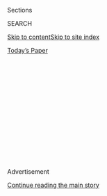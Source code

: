 <div id="app">

<div>

<div>

<div>

<div class="NYTAppHideMasthead css-1q2w90k e1suatyy0">

<div class="section css-ui9rw0 e1suatyy2">

<div class="css-eph4ug er09x8g0">

<div class="css-6n7j50">

</div>

<span class="css-1dv1kvn">Sections</span>

<div class="css-10488qs">

<span class="css-1dv1kvn">SEARCH</span>

</div>

[Skip to content](#site-content)[Skip to site
index](#site-index)

</div>

<div class="css-10698na e1huz5gh0">

</div>

</div>

<div id="masthead-bar-one" class="section hasLinks css-15hmgas e1csuq9d3">

<div class="css-uqyvli e1csuq9d0">

</div>

<div class="css-1uqjmks e1csuq9d1">

</div>

<div class="css-9e9ivx">

[](https://myaccount.nytimes3xbfgragh.onion/auth/login?response_type=cookie&client_id=vi)

</div>

<div class="css-1bvtpon e1csuq9d2">

[Today’s
Paper](https://www.nytimes3xbfgragh.onion/section/todayspaper)

</div>

</div>

</div>

</div>

<div data-aria-hidden="false">

<div id="site-content" data-role="main">

<div>

<div class="css-1aor85t" style="opacity:0.000000001;z-index:-1;visibility:hidden">

<div class="css-1hqnpie">

<div class="css-epjblv">

<span class="css-100wwgy">How New York’s Jewish Museum Anticipated the
Avant-Garde</span>

</div>

<div class="css-k008qs">

<div class="css-o5pzib">

<span class="css-18z7m18"></span>

<div>

</div>

</div>

<span class="css-1n6z4y">https://nyti.ms/3hxyshN</span>

<div class="css-1705lsu">

<div class="css-4xjgmj">

<div class="css-4skfbu" data-role="toolbar" data-aria-label="Social Media Share buttons, Save button, and Comments Panel with current comment count" data-testid="share-tools">

  - 
  - 
  - 
  - 
    
    <div class="css-6n7j50">
    
    </div>

  - 
  - 

</div>

</div>

</div>

</div>

</div>

</div>

<div id="NYT_TOP_BANNER_REGION" class="css-13pd83m">

</div>

<div id="top-wrapper" class="css-1sy8kpn">

<div id="top-slug" class="css-l9onyx">

Advertisement

</div>

[Continue reading the main
story](#after-top)

<div class="ad top-wrapper" style="text-align:center;height:100%;display:block;min-height:250px">

<div id="top" class="place-ad" data-position="top" data-size-key="top">

</div>

</div>

<div id="after-top">

</div>

</div>

<div>

<div id="sponsor-wrapper" class="css-1hyfx7x">

<div id="sponsor-slug" class="css-19vbshk">

Supported by

</div>

[Continue reading the main
story](#after-sponsor)

<div id="sponsor" class="ad sponsor-wrapper" style="text-align:center;height:100%;display:block">

</div>

<div id="after-sponsor">

</div>

</div>

<div class="css-186x18t">

True Believers

</div>

<div class="css-1vkm6nb ehdk2mb0">

# How New York’s Jewish Museum Anticipated the Avant-Garde

</div>

A string of adventurous curators made a quasi-religious institution a
leading arbiter of mid-20th-century American art.

<div class="css-79elbk" data-testid="photoviewer-wrapper">

<div class="css-z3e15g" data-testid="photoviewer-wrapper-hidden">

</div>

<div class="css-1a48zt4 ehw59r15" data-testid="photoviewer-children">

![<span class="css-1l9o2ey e13ogyst0" data-aria-hidden="true">Catalogs
for a few landmark Jewish Museum shows, clockwise from top left: 1966’s
“Primary Structures: Younger American and British Sculptors”; a Frank
Stella painting in the 1963 show “Toward a New Abstraction”; a work by
Nicolas Schöffer in 1965’s “2 Kinetic Sculptors: Nicolas Schöffer and
Jean Tinguely”; the cover image to Jasper Johns’s 1964 retrospective; a
work by Yves Klein in his 1967 retrospective; 1957’s “Artists of the New
York School: Second
Generation.”</span><span class="css-1nlbvxy e1z0qqy90" itemprop="copyrightHolder"><span class="css-1ly73wi e1tej78p0">Credit...</span><span><span>Weichia
Huang/The Jewish
Museum</span></span></span>](https://static01.graylady3jvrrxbe.onion/images/2020/07/13/t-magazine/art/Jewish-museum-slide-EGXT/Jewish-museum-slide-EGXT-articleLarge.jpg?quality=75&auto=webp&disable=upscale)

</div>

</div>

<div class="css-18e8msd">

<div class="css-vp77d3 epjyd6m0">

<div class="css-1baulvz">

By <span class="css-1baulvz last-byline" itemprop="name">Arthur
Lubow</span>

</div>

</div>

  - 
    
    <div class="css-nv7ky2 e16638kd2">
    
    Published July 23, 2020Updated July 28,
    2020
    
    </div>

  - 
    
    <div class="css-4xjgmj">
    
    <div class="css-pvvomx" data-role="toolbar" data-aria-label="Social Media Share buttons, Save button, and Comments Panel with current comment count" data-testid="share-tools">
    
      - 
      - 
      - 
      - 
        
        <div class="css-6n7j50">
        
        </div>
    
      - 
      - 
    
    </div>
    
    </div>

</div>

</div>

<div class="section meteredContent css-1r7ky0e" name="articleBody" itemprop="articleBody">

<div class="css-1fanzo5 StoryBodyCompanionColumn">

<div class="css-53u6y8">

IN AMERICA IN the 1960s, the museum that showcased the latest and best
contemporary art was located, predictably enough, in New York, but it
wasn’t the
[Guggenheim](https://www.nytimes3xbfgragh.onion/2015/09/08/t-magazine/adrian-villar-rojas-guggenheim-marian-goodman.html),
the
[Whitney](https://www.nytimes3xbfgragh.onion/topic/organization/whitney-museum-of-american-art)
or the [Museum of Modern
Art](https://www.nytimes3xbfgragh.onion/topic/organization/museum-of-modern-art).
Instead, the epicenter of the shock of the new was the modestly endowed
upstart that art-world insiders affectionately called “the Jewish.”

Housed on upper Fifth Avenue in a Renaissance Revival mansion with a
Modernist annex, [the Jewish Museum](https://thejewishmuseum.org/) is
where the dealer [Leo
Castelli](https://www.nytimes3xbfgragh.onion/1999/08/23/arts/leo-castelli-influential-art-dealer-dies-at-91.html)
discovered the work of [Jasper
Johns](https://www.nytimes3xbfgragh.onion/2019/02/18/t-magazine/jasper-johns.html),
where the 37-year-old [Robert
Rauschenberg](https://www.nytimes3xbfgragh.onion/2015/06/03/t-magazine/robert-rauschenberg-endless-combinations.html)
had his initial retrospective and where the 1966 exhibition “Primary
Structures” caught and popularized the cresting wave of Minimalist
sculpture. It was at the Jewish that New York museum audiences were
introduced to such diverse artists as [Mark di
Suvero](https://www.nytimes3xbfgragh.onion/slideshow/2016/10/27/t-magazine/the-work-and-communities-of-mark-di-suvero.html),
[Richard
Tuttle](https://tmagazine.blogs.nytimes3xbfgragh.onion/2014/02/06/artists-on-artists-richard-tuttle-on-frederic-remington-purveyor-of-wild-west-nostalgia/),
[Joan
Mitchell](https://www.nytimes3xbfgragh.onion/1992/10/31/arts/joan-mitchell-abstract-artist-is-dead-at-66.html),
[Tony
Smith](https://www.nytimes3xbfgragh.onion/1980/12/27/archives/tony-smith-68-sculptor-of-minimalist-structures-represented.html),
[Robert
Irwin](https://www.nytimes3xbfgragh.onion/2020/02/13/arts/design/robert-irwin-pace-gallery.html),
[Grace
Hartigan](https://www.nytimes3xbfgragh.onion/2008/11/18/arts/design/18hartigan.html),
[Larry
Rivers](https://www.nytimes3xbfgragh.onion/2002/08/16/arts/larry-rivers-artist-with-an-edge-dies-at-78.html),
[Donald
Judd](https://www.nytimes3xbfgragh.onion/2015/04/20/t-magazine/sunrise-tour-donald-judd-chinati-marfa.html),
[Robert
Morris](https://www.nytimes3xbfgragh.onion/2018/11/29/obituaries/robert-morris-dead.html),
[Carl
Andre](https://www.nytimes3xbfgragh.onion/2014/05/05/arts/design/carl-andre-emerges-to-guide-installation-at-diabeacon.html),
[Dan
Flavin](https://www.nytimes3xbfgragh.onion/1996/12/04/arts/dan-flavin-63-sculptor-of-fluorescent-light-dies.html)
and [George
Segal](https://www.nytimes3xbfgragh.onion/2000/06/10/arts/george-segal-pop-sculptor-dies-at-75-molded-plaster-people-of-a-ghostly-angst.html).
And it was there, too, that [Helen
Frankenthaler](https://www.nytimes3xbfgragh.onion/2011/12/28/arts/helen-frankenthaler-abstract-painter-dies-at-83.html),
[Kenneth
Noland](https://www.nytimes3xbfgragh.onion/2010/01/06/arts/06noland.html)
and [Ad
Reinhardt](https://www.nytimes3xbfgragh.onion/topic/person/ad-reinhardt)
received their first solo museum shows. “It was the most radical place
in New York City, the only place you could see seriously installed
contemporary art,” says the artist [Mel
Bochner](https://www.nytimes3xbfgragh.onion/2019/11/26/t-magazine/mel-bochner.html).
“These shows were groundbreaking and established the possibility of a
future. Important things were being discussed at the [Jewish
Museum](https://www.nytimes3xbfgragh.onion/topic/organization/jewish-museum-nyc)
that weren’t being said
elsewhere.”

</div>

</div>

<div id="t-true-believers-art-promo" class="section interactive-content interactive-size-scoop css-bvtwvj" data-id="100000007224768">

<div class="css-17ih8de interactive-body" data-sourceid="100000007224768">

[![](https://static01.graylady3jvrrxbe.onion/newsgraphics/2020/06/29/tmag-art-embeds-new/assets/images/art_issue_gif_special_editon.gif)](https://www.nytimes3xbfgragh.onion/issue/t-magazine/2020/07/02/true-believers-art-issue)

</div>

</div>

<div>

</div>

<div class="css-1fanzo5 StoryBodyCompanionColumn">

<div class="css-53u6y8">

To understand how a museum controlled by the tradition-bound Jewish
Theological Seminary came to spearhead the artistic avant-garde, it is
necessary to appreciate the social status of Jewish Americans in the
postwar years, the minor position of contemporary art at that time and
the role played by a few inspired, ambitious curators. In 1947, the
Jewish Museum expanded out of the seminary’s library annex, which
contained a collection of historic Judaica, and moved into the mansion
given to it by Frieda Schiff Warburg, who was the wife and daughter of
renowned financiers. At the time, the few Jews welcomed as trustees at
elite cultural institutions like the [Metropolitan Museum of
Art](https://www.nytimes3xbfgragh.onion/topic/organization/metropolitan-museum-of-art)
in New York and the [Art Institute of
Chicago](https://www.nytimes3xbfgragh.onion/topic/organization/art-institute-of-chicago)
came from wealthy, established German Jewish (as opposed to Eastern
European Jewish) families — and like the board members, the art that
those museums collected needed to have passed the test of time. Even the
avowedly “modern” museums in New York hesitated to display the
achievements of young American artists.

</div>

</div>

<div class="css-79elbk" data-testid="photoviewer-wrapper">

<div class="css-z3e15g" data-testid="photoviewer-wrapper-hidden">

</div>

<div class="css-1a48zt4 ehw59r15" data-testid="photoviewer-children">

![<span class="css-1l9o2ey e13ogyst0" data-aria-hidden="true">An ad for
Robert Rauschenberg’s 1963
retrospective.</span><span class="css-1nlbvxy e1z0qqy90" itemprop="copyrightHolder"><span class="css-1ly73wi e1tej78p0">Credit...</span><span>Robert
Rauschenberg, poster for “Robert Rauschenberg,” the Jewish Museum, 1963.
From an edition of 3,000 posters, published by the Jewish Museum,
printed by Daniel Murphy & Co. © Robert Rauschenberg
Foundation</span></span>](https://static01.graylady3jvrrxbe.onion/images/2020/07/13/t-magazine/art/Jewish-museum-slide-QJN8/Jewish-museum-slide-QJN8-articleLarge.jpg?quality=75&auto=webp&disable=upscale)

</div>

</div>

<div class="css-1fanzo5 StoryBodyCompanionColumn">

<div class="css-53u6y8">

Many of the collectors who flocked to the less snobbish and more
affordable precincts of contemporary art were Jewish — among them,
[Robert](https://www.nytimes3xbfgragh.onion/1986/01/03/obituaries/robert-scull-prominent-collector-of-pop-art.html)
and [Ethel
Scull](https://www.nytimes3xbfgragh.onion/2001/09/01/arts/ethel-scull-a-patron-of-pop-and-minimal-art-dies-at-79.html),
who ran a New York taxi business and had a preternatural eye for the
contemporary, and
[Frederick](https://www.nytimes3xbfgragh.onion/1994/09/13/obituaries/frederick-weisman-82-leader-in-the-business-and-art-worlds.html)
and [Marcia
Weisman](https://www.nytimes3xbfgragh.onion/1991/10/22/arts/marcia-weisman-collector-73-supporter-of-major-art-museums.html),
who lived in Los Angeles and had made a fortune in real estate. Another
enthusiast was [Vera
List](https://www.nytimes3xbfgragh.onion/2002/10/13/nyregion/vera-g-list-94-is-dead-philanthropist-and-collector.html),
the wife of [Albert
List](https://www.nytimes3xbfgragh.onion/1987/09/12/obituaries/albert-a-list-86-industrialist-who-supported-many-causes.html),
a self-made millionaire industrialist of Romanian Jewish heritage who
was on the board of the Jewish Theological Seminary. When Vera proposed
donating a sculpture, “The Procession,” by [Elbert
Weinberg](http://www.elbertweinberg.com/index.html), to the Jewish
Museum in 1957, the trustees hesitated. “The Procession” was a
figurative piece that represented men carrying a Torah and a menorah,
rendered in Modernist angles. Some board members questioned whether the
acquisition was permissible, considering the Second Commandment
prohibition of graven images. Eventually, loath to rebuff the generosity
of a significant benefactor, the board approved the donation.

In 1962, Vera List became the chair of the Jewish Museum’s newly
constituted board of governors, which declared its allegiance to “the
work of younger or otherwise unacknowledged” artists. The senior staff
resigned in protest, but the shift was less abrupt than it might seem,
because Stephen Kayser, the exiting de facto director, had also
championed contemporary art as a way of attracting visitors. For a
10th-anniversary show in 1957, with advice from the distinguished art
historian [Meyer
Schapiro](https://www.nytimes3xbfgragh.onion/1996/03/04/us/meyer-schapiro-91-is-dead-his-work-wove-art-and-life.html),
Kayser mounted the far-reaching and farsighted “Artists of the New York
School: Second Generation,” at which Castelli first laid eyes on Johns’s
1955 painting “Green Target.” Intrigued, Castelli visited Johns’s
studio, reacted with messianic fervor to what he was shown and in early
1958, presented the show that launched Johns’s fame and changed the
course of postwar American art. By sparking the interest and sculpture
donation of List, “Artists of the New York School” also altered the
trajectory of the Jewish Museum — and placed it on a path on which it
would help predict and shape the movement of contemporary art for years
to come.

</div>

</div>

<div>

</div>

<div class="css-1fanzo5 StoryBodyCompanionColumn">

<div class="css-53u6y8">

KAYSER’S DEPARTURE amounted to a change of emphasis and style. A
specialist in Jewish art, he had emigrated from Germany in 1938.
“Stephen Kayser was an old-fashioned gentleman,” recalls Tom
Freudenheim, who was a curator at the museum in the early ’60s. “He
still had his heavy accent. He was of that generation of people who had
a formality about them.” His successor, [Alan R.
Solomon](https://www.nytimes3xbfgragh.onion/1970/03/01/archives/alan-r-solomon-19201970.html),
was a Harvard-trained academic and curator who had founded the art
gallery at Cornell University. “Alan Solomon was a quite sophisticated
art historian who, as they say in the art world, happened to be Jewish,”
Freudenheim continued. “He had very, very high standards, and he would
absolutely not yield on them.” As Vera List put it in an oral history at
the [Smithsonian Archives of American Art](https://www.aaa.si.edu/),
Kayser’s shows were “like a whisper,” and when Solomon came in, “he had
much more space, and he wasn’t whispering; he was bellowing.”

</div>

</div>

<div class="css-1fanzo5 StoryBodyCompanionColumn">

<div class="css-53u6y8">

Solomon served as director for only two years, from July 1962 to July
1964. Despite the brevity of his career, **** he set the museum on its
course. For his debut exhibition, in March 1963, he presented a
Rauschenberg retrospective of paintings, transfer drawings and the
three-dimensional “combines” that melded elements of both painting and
sculpture. He followed with “[Toward a New
Abstraction](https://www.amazon.com/Toward-Abstraction-Heller-Steinberg-Solomon/dp/B000PSXR2A)”
that summer, which provided an overview of hard-edge abstract painting
and included the shaped canvases of [Frank
Stella](https://www.nytimes3xbfgragh.onion/2020/03/18/t-magazine/frank-stella.html)
and the monochromes of [Ellsworth
Kelly](https://www.nytimes3xbfgragh.onion/2018/02/08/t-magazine/ellsworth-kelly-austin-last-work.html).
His 1964 solo show of the 33-year-old Johns was even more magisterial
than the Rauschenberg
exhibition.

</div>

</div>

<div class="css-79elbk" data-testid="photoviewer-wrapper">

<div class="css-z3e15g" data-testid="photoviewer-wrapper-hidden">

</div>

<div class="css-1a48zt4 ehw59r15" data-testid="photoviewer-children">

<div class="css-1xdhyk6 erfvjey0">

<span class="css-1ly73wi e1tej78p0">Image</span>

<div class="css-zjzyr8">

<div data-testid="lazyimage-container" style="height:384.73333333333335px">

</div>

</div>

</div>

<span class="css-1l9o2ey e13ogyst0" data-aria-hidden="true">Jasper
Johns’s “Green Target” (1955), the painting that launched the artist’s
career after it debuted at the Jewish
Museum.</span><span class="css-1nlbvxy e1z0qqy90" itemprop="copyrightHolder"><span class="css-1ly73wi e1tej78p0">Credit...</span><span>Jasper
Johns, “Green Target,” 1955, encaustic on newspaper and cloth over
canvas. Digital image © The Museum Of Modern Art/licensed By Scala/Art
Resource, N.Y. © 2019 Jasper Johns/licensed By VAGA at ARS,
N.Y.</span></span>

</div>

</div>

<div class="css-1fanzo5 StoryBodyCompanionColumn">

<div class="css-53u6y8">

But it wasn’t just *what* he showed that would make Solomon a key figure
in reshaping the mission of the modern art museum — it was when and how
he showed it. “That was where Alan was really prescient,” Freudenheim
says. “You might say he was the father of the midcareer retrospective.”
Solomon treated his contemporaries like old masters, applying the most
rigorous expectations to shows of artists who were still in their 30s.
Bochner, who worked as a guard at the museum in the early ’60s, was once
accosted by Solomon in a gallery that was displaying prints by [Marc
Chagall](https://www.nytimes3xbfgragh.onion/topic/person/marc-chagall).
“He looked at me and said, ‘That print is crooked,’” Bochner recalls.
“I said, ‘I don’t know, sir, it looks OK to me.’ He had a tape measure
in his pocket. He took it out and measured. It was one-sixteenth of an
inch off. He said very imperiously, ‘Please correct that.’ He put the
tape back in his pocket and walked off.”

Acknowledging what he termed in his foreword to the Johns catalog to be
the museum’s “two- fold policy,” Solomon also staged shows, like ****
the Chagall prints, with a clear Jewish content. He recognized that the
museum was the subsidiary of a seminary. He was even able, in a 1963
show of modern American synagogue architecture, organized by [Richard
Meier](https://www.nytimes3xbfgragh.onion/topic/person/richard-meier),
to perform the neat topological trick of combining the contemporary and
the Jewish into one. But the tension between some board members’
interests and Solomon’s own lingered. In an often told tale, the widow
of an eminent seminary scholar asked at the Rauschenberg opening whether
the artist was a Jew. Told that he was not, she exclaimed, “Thank God\!”

Rauschenberg would be chosen to represent the United States at the
Venice Biennale the following year, in a presentation organized by
Solomon and the Jewish, and would win the show’s grand prize in
painting. But Solomon spent so much time in Italy that the seminary
board lost confidence in him. Nonetheless, the appointment of [Sam
Hunter](https://www.nytimes3xbfgragh.onion/2014/08/26/arts/sam-hunter-curator-and-museum-founder-dies-at-91.html)
as his successor in 1965 only affirmed the museum’s commitment to the
avant-garde. During his tenure, Hunter organized retrospectives of Ad
Reinhardt, Philip Guston and Max Ernst. His signature achievement,
however, was recruiting from MoMA as a senior curator [Kynaston
McShine](https://stories.thejewishmuseum.org/the-jewish-museum-remembers-kynaston-mcshine-1d6741c02815),
the witty, opinionated scion of a distinguished Black Trinidad family,
whose exhibitions would herald some of the most important trends in
contemporary art. McShine was at the Jewish **** from 1965 to 1968 (the
last year as acting director), a break from his otherwise lifelong
tenure at the Modern. But in that short sojourn, he contributed greatly
to the Jewish’s mythology. Inspired by the sizable **** main exhibition
gallery in the new wing, he staged “Large Scale American Paintings” in
the summer of 1967, displaying canvases of 23 American artists,
including [Al
Held](https://www.nytimes3xbfgragh.onion/2016/05/02/t-magazine/art/al-held-brushstroke-drawings.html)’s
truly monumental “Greek Garden,” **** a geometric study in acrylic,
which stretches 56 feet long. (In June 1965, the museum had displayed in
the same room [James
Rosenquist](https://www.nytimes3xbfgragh.onion/2016/03/18/arts/design/james-rosenquist-and-erro-discuss-a-long-friendship-forged-in-pop-art.html)’s
86-foot-long “F-111,” a Pop Art depiction of the titular bomber plane,
and a recent purchase of the Sculls’.) Earlier that year, McShine
mounted the first American museum retrospective of Yves Klein, already a
legend not even five years after his premature
death.

</div>

</div>

<div class="css-79elbk" data-testid="photoviewer-wrapper">

<div class="css-z3e15g" data-testid="photoviewer-wrapper-hidden">

</div>

<div class="css-1a48zt4 ehw59r15" data-testid="photoviewer-children">

<div class="css-1xdhyk6 erfvjey0">

<span class="css-1ly73wi e1tej78p0">Image</span>

<div class="css-zjzyr8">

<div data-testid="lazyimage-container" style="height:235.86666666666667px">

</div>

</div>

</div>

<span class="css-1l9o2ey e13ogyst0" data-aria-hidden="true">Artists and
guests in front of Robert Rauschenberg’s “Barge,” 1962-63, at the
opening of the artist’s retrospective at the Jewish Museum in March
1963. Standing, from left: Sherman Drexler, Claes Oldenburg, Richard
Lippold, Merce Cunningham, Robert Murray, Peter Agostini, Edward
Higgins, Barnett Newman, Robert Rauschenberg, Perle Fine, Alfred Jensen,
Ray Parker, Friedel Dzubas, Ernst Van Leyden, Andy Warhol, Marisol,
James Rosenquist, John Chamberlain and George Segal. Kneeling, from
left: Jon Schueler, Arman, David Slivka, Alfred Leslie, Tania, Frederick
Kiesler, Lee Bontecou, Isamu Noguchi, Salvatore Scarpitta and Allan
Kaprow.</span><span class="css-1nlbvxy e1z0qqy90" itemprop="copyrightHolder"><span class="css-1ly73wi e1tej78p0">Credit...</span><span>Courtesy
of the Jewish Museum, N.Y.</span></span>

</div>

</div>

<div class="css-1fanzo5 StoryBodyCompanionColumn">

<div class="css-53u6y8">

The show for which McShine is best remembered — and which is one of the
most celebrated exhibitions of the late 20th century — is “Primary
Structures: Younger American and British Sculptors,” from 1966. McShine
assembled works by East Coast, California and British sculptors, early
in their careers, who shared what we now call a Minimalist aesthetic.
Here for the first time together were artists like Carl Andre, Donald
Judd, Dan Flavin, [Larry
Bell](https://www.nytimes3xbfgragh.onion/2018/06/15/t-magazine/mary-heilmann-larry-bell-conversation.html),
[Anne
Truitt](https://www.nytimes3xbfgragh.onion/2018/11/21/t-magazine/female-land-artists.html),
Ellsworth Kelly, Robert Morris and [Ronald
Bladen](https://www.nytimes3xbfgragh.onion/1988/02/04/obituaries/ronald-bladen-69-sculptor-famed-for-stark-poetic-images.html),
who used various materials (painted steel or aluminum, colored plastic,
coated glass) in different ways (structured repetition of prefabricated
units, heroically scaled steel) but shared an interest in machine-made
objects, smooth planes of vibrant color and the removal of the sculpture
from a pedestal. “It had tremendous impact because it was really the
first show including those artists,” says the dealer [Paula
Cooper](https://www.nytimes3xbfgragh.onion/slideshow/2016/10/11/t-magazine/my-life-in-pictures-paula-cooper/s/paula-cooper-slide-010G.html),
who went on to represent many of the show’s contributors at the
eponymous New York gallery that she founded in 1968. “I think it was the
beginning.”

“Primary Structures” had its eye trained so thoroughly on the future
that it would take years for its importance to be recognized. [Judy
Chicago](https://www.nytimes3xbfgragh.onion/2018/02/07/t-magazine/judy-chicago-dinner-party.html),
then known as Judy Gerowitz, exhibited “[Rainbow
Pickett](https://www.artsy.net/artwork/judy-chicago-rainbow-pickett),”
**** a sequence of six brightly painted wooden beams that leaned against
the wall. “I got nowhere with a lot of that big sculpture,” she says.
“My male peers would get picked up and be on the choo-choo train, and
I had to constantly start over again. After a decade and a half of that,
I changed direction.” [Robert
Grosvenor](https://www.paulacoopergallery.com/artists/robert-grosvenor/selected-works),
who installed “Transoxiana,” a 31-foot-high V-shaped sculpture of
painted wood and steel that was destroyed after the exhibition, says the
show “had no impact whatsoever” on his career. For Hunter, too, “Primary
Structures” did little to help his standing at the museum. He was forced
to resign in October 1967.

Hunter’s
[replacement](https://www.nytimes3xbfgragh.onion/1968/04/03/archives/jewish-museum-finds-its-new-director-brooklynborn-karl-katz-in.html),
Karl Katz, who had been a curator at the Israel Museum in Jerusalem, had
a reputation as being “open to pretty much anything,” says the curator
Susan Tumarkin Goodman, who in 1970 organized “Using Walls,” with a
group of artists — the roster included [Richard
Artschwager](https://www.nytimes3xbfgragh.onion/2013/02/11/arts/design/richard-artschwager-painter-and-sculptor-dies-at-89.html),
[Lawrence
Weiner](https://www.lissongallery.com/artists/lawrence-weiner), Richard
Tuttle, Sol LeWitt and Bochner — who drew and painted directly onto ****
the museum’s walls. But Katz’s daredevil spirit would also indirectly
end the museum’s improbable run as the primary promoter of the
avant-garde. His 1970 exhibition “Software: Information Technology and
Its New Meaning for Art” was a flawed but visionary look at the impact
of computer science on art. Everything in the show — the exhibitions,
the performing artists — ran on programmed instructions or were issued
from a prescribed system. Those **** artists included [Vito
Acconci](https://www.nytimes3xbfgragh.onion/2017/04/28/arts/design/vito-acconci-dead-performance-artist.html),
[John
Baldessari](https://www.nytimes3xbfgragh.onion/2020/01/05/arts/john-baldessari-dead.html),
[Allan
Kaprow](https://www.nytimes3xbfgragh.onion/2006/04/10/arts/design/allan-kaprow-creator-of-artistic-happenings-dies-at-78.html),
[Joseph Kosuth](https://www.skny.com/artists/joseph-kosuth) and [Nam
June
Paik](https://www.nytimes3xbfgragh.onion/2006/01/31/arts/design/nam-june-paik-73-dies-pioneer-of-video-art-whose-work-broke.html),
most of whom were still largely unknown to the general public. The day
before “Software” opened, Katz gave a tour to the seminary chancellor,
Rabbi Louis Finkelstein, and a representative of the Smithsonian, which
wanted to stage the show and therefore defray some of its costs. The
three men viewed Nicholas Negroponte’s installation, “Seek,” in which a
computer-controlled claw moved 2,000 metal-coated plastic cubes of a
maze navigated by gerbils. Then they advanced to a video recording by
Les Levine. As Katz recalls in his memoir, all was fine until they got
to the footage that depicted the artist stark naked in the company of
two equally unclad women. The rabbi sputtered in furious disbelief.

“I think, Mr. Katz, that this is the end,” he said.

And it was. A fire at the Smithsonian, coupled with technical failures
in the challenging show, led to the cancellation of the Smithsonian
showing, and “Software” finished at least $50,000 over budget. The
combination of salaciousness and shortfall was insurmountable, and the
seminary declared it would no longer subsidize a program that was not
“basically Jewish.” Katz submitted his resignation the next
day.

</div>

</div>

<div class="css-a7yk8a e73j0it0">

<div class="css-1xdhyk6 erfvjey0">

<span class="css-1ly73wi e1tej78p0">Image</span>

<div class="css-zjzyr8">

<div data-testid="lazyimage-container" style="height:579.3555555555556px">

</div>

</div>

</div>

<span class="css-1l9o2ey e13ogyst0" data-aria-hidden="true">Kynaston
McShine at the opening reception of “Primary Structures” in
1966.</span><span class="css-1nlbvxy e1z0qqy90" itemprop="copyrightHolder"><span class="css-1ly73wi e1tej78p0">Credit...</span><span>Courtesy
of the Jewish Museum, N.Y.</span></span>

<div class="css-1xdhyk6 erfvjey0">

<span class="css-1ly73wi e1tej78p0">Image</span>

<div class="css-zjzyr8">

<div data-testid="lazyimage-container" style="height:580px">

</div>

</div>

</div>

<span class="css-1l9o2ey e13ogyst0" data-aria-hidden="true">An
installation view of Robert Grosvenor’s “Transoxiana” (1965, top right)
and Robert Morris’s “Untitled (L-Beams)” (1965) at the “Primary
Structures”
show.</span><span class="css-1nlbvxy e1z0qqy90" itemprop="copyrightHolder"><span class="css-1ly73wi e1tej78p0">Credit...</span><span>From
left: © 2020 The Estate of Robert Morris/Artists Rights Society (ARS),
N.Y.; © Robert Grosvenor, courtesy of Paula Cooper Gallery, N.Y. Photo:
courtesy of the Jewish Museum, N.Y.</span></span>

</div>

<div class="css-1fanzo5 StoryBodyCompanionColumn">

<div class="css-53u6y8">

THAT SHOULD HAVE been the final chapter in the museum’s role in the
vanguard. By 1970, Solomon’s program was becoming everybody’s program.
It was no longer risky for prestigious museums to present contemporary
art because, commercially and critically, contemporary art was becoming
prestigious. Two years after returning to MoMA in 1968, McShine mounted
“Information,” a survey of conceptual art that featured such Jewish
Museum exhibition alumni as Andre and Daniel Buren. In 1980, the Whitney
purchased Jasper Johns’s “[Three
Flags](https://whitney.org/collection/works/1060)” for $1 million, a
record at the time for **** a living artist. (A “Flag” painting the size
of a place mat sold at auction in 2014 for $36 million.) In a
generation, contemporary art had gone from being viewed with suspicion
and slight distaste to being an asset, its acquisition an announcement
of both one’s taste and one’s wealth. So, too, had the Jewish’s once
radical commitment to the midcareer retrospective gone from daring to de
rigueur; the show quickly became a museum-menu staple.

Then there was the fact that Jewish people no longer had to start their
own museums. After decades of exclusion, Jews, including those from
Eastern European backgrounds, began joining the boards of the major arts
institutions. Today, Daniel Brodsky is the chair of the Metropolitan,
Leon Black is the chair of MoMA and Leonard Lauder is the chairman
emeritus and éminence grise on the board at the Whitney.

</div>

</div>

<div>

</div>

<div class="css-1fanzo5 StoryBodyCompanionColumn">

<div class="css-53u6y8">

The culture at large had finally caught up with the one the Jewish
Museum had helped create. And yet, improbably, the Jewish had one last
prediction to make. In 1972, the museum appointed as its director [Joy
Ungerleider-Mayerson](https://www.nytimes3xbfgragh.onion/1994/09/09/obituaries/joy-ungerleider-mayerson-74-former-head-of-jewish-museum.html),
a specialist in biblical archaeology. Under her stewardship, the
institution began to concentrate on Jewish themes and Israeli artists;
one of her first tasks as director was to negotiate the acquisition of
600 ancient artifacts from Israel, and one of the major shows during her
tenure, from 1975, was called “Jewish Experience in the Art of the 20th
Century.” The museum went, in other words, from advancing provocative
art to concentrating on identity culture. And viewed that way, the
Jewish Museum was still on the cutting edge. The [Studio
Museum](https://studiomuseum.org/) in Harlem, which exhibits
African-American art, opened in 1968; [El Museo del
Barrio](https://www.elmuseo.org/), which focuses on Latino culture, was
founded the next year. Today, the questions and tensions that surround
and are informed by identity culture — who am I and how do I fit within
the society around me? — also provide an engine for contemporary art
itself.

Under its current director, [Claudia
Gould](https://www.nytimes3xbfgragh.onion/2019/02/21/t-magazine/jane-mayle-claudia-gould.html),
who has a background in contemporary art, the museum straddles its dual
legacies. It continues to mount innovative, sometimes forward-thinking
shows, such as 2018’s survey of [Martha
Rosler](https://www.nytimes3xbfgragh.onion/2019/02/14/t-magazine/martha-rosler.html),
the pioneering feminist and video artist whose politically charged work
from the ’60s feels newly relevant today. With exhibitions like “[Marc
Camille Chaimowicz: Your Place or
Mine](https://www.nytimes3xbfgragh.onion/2018/03/15/t-magazine/marc-camille-chaimowicz.html),”
**** staged **** that same year, the museum looked anew at an artist
whose work had previously been considered decorative. It is, however,
still grappling with internal and external debates over whether the
museum is “too Jewish” or “not Jewish enough.” In 2018, it installed an
ongoing exhibition of Jewish ceremonial objects integrated with artworks
from its **** collection. Some felt the show was facile and unscholarly;
others found **** it adventurous: an effort to interest younger visitors
in objects they might otherwise ignore.

In the summer of 2022, the Jewish Museum will present a survey of the
New York art scene from 1962 to 1964. During these years, [Andy
Warhol](https://www.nytimes3xbfgragh.onion/2018/05/02/t-magazine/andy-warhol-photo-portraits.html)
opened his Factory studio in Midtown, Donald Judd laid out his artistic
philosophy in an essay called “Specific Objects” and Pace Gallery, now
one of the largest in the world, moved from Boston to Manhattan. And
then there was the Jewish Museum itself — pushing the idea of what a
museum could and should be in different and previously unheard-of
directions.

</div>

</div>

<div id="t-true-believers-art-nav" class="section interactive-content interactive-size-scoop css-m2zfm8" data-id="100000007224767">

<div class="css-17ih8de interactive-body" data-sourceid="100000007224767">

<div id="g-bottomnav" class="g-bottomnav">

### [True Believers Art Issue](https://www.nytimes3xbfgragh.onion/issue/t-magazine/2020/07/02/true-believers-art-issue)

</div>

</div>

</div>

</div>

<div>

</div>

<div>

</div>

<div>

</div>

<div>

<div id="bottom-wrapper" class="css-1ede5it">

<div id="bottom-slug" class="css-l9onyx">

Advertisement

</div>

[Continue reading the main
story](#after-bottom)

<div id="bottom" class="ad bottom-wrapper" style="text-align:center;height:100%;display:block;min-height:90px">

</div>

<div id="after-bottom">

</div>

</div>

</div>

</div>

</div>

## Site Index

<div>

</div>

## Site Information Navigation

  - [© <span>2020</span> <span>The New York Times
    Company</span>](https://help.nytimes3xbfgragh.onion/hc/en-us/articles/115014792127-Copyright-notice)

<!-- end list -->

  - [NYTCo](https://www.nytco.com/)
  - [Contact
    Us](https://help.nytimes3xbfgragh.onion/hc/en-us/articles/115015385887-Contact-Us)
  - [Work with us](https://www.nytco.com/careers/)
  - [Advertise](https://nytmediakit.com/)
  - [T Brand Studio](http://www.tbrandstudio.com/)
  - [Your Ad
    Choices](https://www.nytimes3xbfgragh.onion/privacy/cookie-policy#how-do-i-manage-trackers)
  - [Privacy](https://www.nytimes3xbfgragh.onion/privacy)
  - [Terms of
    Service](https://help.nytimes3xbfgragh.onion/hc/en-us/articles/115014893428-Terms-of-service)
  - [Terms of
    Sale](https://help.nytimes3xbfgragh.onion/hc/en-us/articles/115014893968-Terms-of-sale)
  - [Site
    Map](https://spiderbites.nytimes3xbfgragh.onion)
  - [Help](https://help.nytimes3xbfgragh.onion/hc/en-us)
  - [Subscriptions](https://www.nytimes3xbfgragh.onion/subscription?campaignId=37WXW)

</div>

</div>

</div>

</div>
